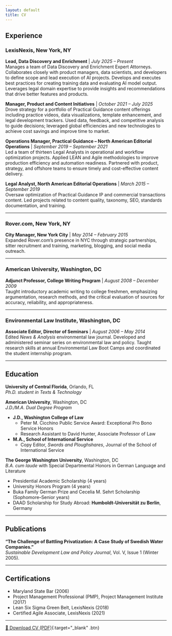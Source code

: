 ```yaml
---
layout: default
title: CV
---
```


## Experience

### **LexisNexis**, New York, NY  
**Lead, Data Discovery and Enrichment** | *July 2025 – Present*  
Manages a team of Data Discovery and Enrichment Expert Attorneys. Collaborates closely with product managers, data scientists, and developers to define scope and lead execution of AI projects. Develops and executes best practices for creating training data and evaluating AI model output. Leverages legal domain expertise to provide insights and recommendations that drive better features and products.

**Manager, Product and Content Initiatives** | *October 2021 – July 2025*  
Drove strategy for a portfolio of Practical Guidance content offerings including practice videos, data visualizations, template enhancement, and legal development trackers. Used data, feedback, and competitive analysis to guide decisions; leveraged global efficiencies and new technologies to achieve cost savings and improve time to market.

**Operations Manager, Practical Guidance – North American Editorial Operations** | *September 2019 – September 2021*  
Led a team of thirteen Legal Analysts in operational and workflow optimization projects. Applied LEAN and Agile methodologies to improve production efficiency and automation readiness. Partnered with product, strategy, and offshore teams to ensure timely and cost-effective content delivery.

**Legal Analyst, North American Editorial Operations** | *March 2015 – September 2019*  
Oversaw optimization of Practical Guidance IP and commercial transactions content. Led projects related to content quality, taxonomy, SEO, standards documentation, and training.

---

### **Rover.com**, New York, NY  
**City Manager, New York City** | *May 2014 – February 2015*  
Expanded Rover.com’s presence in NYC through strategic partnerships, sitter recruitment and training, marketing, blogging, and social media outreach.

---

### **American University**, Washington, DC  
**Adjunct Professor, College Writing Program** | *August 2008 – December 2009*  
Taught introductory academic writing to college freshmen, emphasizing argumentation, research methods, and the critical evaluation of sources for accuracy, reliability, and appropriateness.

---

### **Environmental Law Institute**, Washington, DC  
**Associate Editor, Director of Seminars** | *August 2006 – May 2014*  
Edited *News & Analysis* environmental law journal. Developed and administered seminar series on environmental law and policy. Taught research skills at annual Environmental Law Boot Camps and coordinated the student internship program.

---

## Education

**University of Central Florida**, Orlando, FL  
*Ph.D. student in Texts & Technology*

**American University**, Washington, DC  
*J.D./M.A. Dual Degree Program*  
- **J.D., Washington College of Law**  
  - Peter M. Cicchino Public Service Award: Exceptional Pro Bono Service Honors  
  - Research Assistant to David Hunter, Associate Professor of Law  
- **M.A., School of International Service**  
  - Copy Editor, *Swords and Ploughshares*, Journal of the School of International Service

**The George Washington University**, Washington, DC  
*B.A. cum laude* with Special Departmental Honors in German Language and Literature  
- Presidential Academic Scholarship (4 years)  
- University Honors Program (4 years)  
- Buka Family German Prize and Cecelia M. Sehrt Scholarship (Sophomore–Senior years)  
- DAAD Scholarship for Study Abroad: **Humboldt-Universität zu Berlin**, Germany

---

## Publications

**“The Challenge of Battling Privatization: A Case Study of Swedish Water Companies.”**  
*Sustainable Development Law and Policy Journal*, Vol. V, Issue 1 (Winter 2005).

---

## Certifications

- Maryland State Bar (2006)  
- Project Management Professional (PMP), Project Management Institute (2017)  
- Lean Six Sigma Green Belt, LexisNexis (2018)  
- Certified Agile Associate, LexisNexis (2021)

---

[📄 Download CV (PDF)](/assets/Erin_Webreck_CV.pdf){:target="_blank" .btn}
